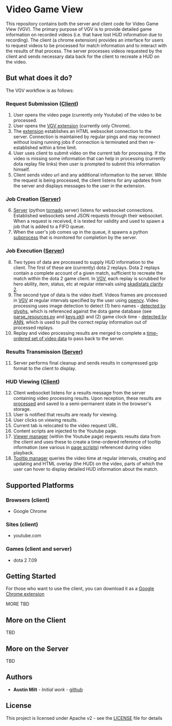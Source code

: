# Video Game View

This repository contains both the server and client code for Video Game View (VGV). The primary purpose of VGV is to provide detailed game information on recorded videos (i.e. that have lost HUD information due to recording). The client (a chrome extension) provides an interface for users to request videos to be processed for match information and to interact with the results of that process. The server processes videos requested by the client and sends necessary data back for the client to recreate a HUD on the video.


## But what does it do?
The VGV workflow is as follows:

### Request Submission ([Client](client/deployment/chrome))
1. User opens the video page (currently only Youtube) of the video to be processed.
2. User opens the [VGV extension](client/deployment/chrome/popup/scripts/popup.js) (currently only Chrome).
3. The [extension](client/deployment/chrome/background/websocket_client.js) establishes an HTML websocket connection to the server. Connection is maintained by regular pings and may reconnect without losing running jobs if connection is terminated and then re-established within a time limit.
4. User uses client to submit video on the current tab for processing. If the video is missing some information that can help in processing (currently dota replay file links) then user is prompted to submit this information himself.
5. Client sends video url and any additional information to the server. While the request is being processed, the client listens for any updates from the server and displays messages to the user in the extension.

### Job Creation ([Server](server))
6. [Server](server/deployment/server.py) (python [tornado](http://www.tornadoweb.org/en/stable/) server) listens for websocket connections. Established websockets send JSON requests through their websocket. When a request is received, it is tested for validity and used to spawn a job that is added to a FIFO queue.
7. When the user's job comes up in the queue, it spawns a python [subprocess](server/deployment/jobs/jobs_tornado.py) that is monitored for completion by the server.

### Job Execution ([Server](server))
8. Two types of data are processed to supply HUD information to the client. The first of these are (currently) dota 2 replays. Dota 2 replays contain a complete account of a given match, sufficient to recreate the match within the dota 2 game client. In [VGV](server/replay_processing/src/ReplayParser.java), each replay is scrubbed for hero ability, item, status, etc at regular intervals using [skadistats clarity 2](https://github.com/skadistats/clarity). 
9. The second type of data is the video itself. Videos frames are processed in [VGV](server/video_processing/src/video/VideoParser.java) at regular intervals specified by the user using [opencv](https://opencv.org/). Video processing uses image detection to detect (1) hero names - [detected by glyphs](server/video_processing/src/training/trainers/NameTrainerAvgImg.java), which is referenced against the dota game database (see [parse_resources.py](server/deployment/utilities/parse_resources.py) and [keys.pkl](server/deployment/resources)) and (2) game clock time - [detected by ANN](server/video_processing/src/training/trainers/ClockTrainerDigitANN.java), which is used to pull the correct replay information out of processed replays.
10. Replay and video processing results are merged to complete a [time-ordered set of video data](server/deployment/jobs/jobs.py) to pass back to the server.

### Results Transmission ([Server](server))
11. Server performs final cleanup and sends results in compressed gzip format to the client to display.

### HUD Viewing ([Client](client/deployment/chrome))
12. Client websocket listens for a results message from the server containing video processing results. Upon reception, these results are [processed](client/deployment/chrome/background/websocket_client.js) and saved to a semi-permanent state in the browser's storage.
13. User is notified that results are ready for viewing.
14. User clicks on viewing results.
15. Current tab is relocated to the video request URL.
16. Content scripts are injected to the Youtube page.
17. [Viewer manager](client/deployment/chrome/page/scripts/master.js) (within the Youtube page) requests results data from the client and uses these to create a time-ordered reference of tooltip information (see various in [page scripts](client/deployment/chrome/page/scripts)) referenced during video playback.
18. [Tooltip manager](client/deployment/chrome/page/scripts/tooltip_manager.js) queries the video time at regular intervals, creating and updating and HTML overlay (the HUD) on the video, parts of which the user can hover to display detailed HUD information about the match.

## Supported Platforms
### Browsers (client)
* Google Chrome

### Sites (client)
* youtube.com

### Games (client and server)
* dota 2 7.09


## Getting Started

For those who want to use the client, you can download it as a [Google Chrome extension](www.videogameview.com)

MORE TBD


## More on the Client
TBD


## More on the Server
TBD


## Authors

* **Austin Milt** - *Initial work* - [github](https://github.com/austinmilt)

## License

This project is licensed under Apache v2 - see the [LICENSE](LICENSE) file for details
